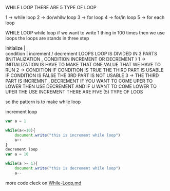 WHILE LOOP
THERE ARE 5 TYPE OF LOOP

1 -> while loop 2 -> do/whilw loop 3 -> for loop 4 -> for/in loop 5 -> for each loop

WHILE LOOP
while loop if we want to write 1 thing in 100 times then we use loops the loops are stands in three step

initialize
    |  
condition 
    |
increment / decrement
LOOPS
LOOP IS DIVIDED IN 3 PARTS (INITIALIZATION , CONDITION INCREMENT OR DECREMENT ) 1 -> INITIALIZATION IS HAVE TO MAKE THAT ONE VALUE THAT WE HAVE TO RUN 2 -> CONDITION IF CONDITION IS TRUE THE THIRD PART IS USABLE IF CONDITION IS FALSE THE 3RD PART IS NOT USABLE 3 -> THE THIRD PART IS INCREMNT , DECREMENT IF YOU WANT TO COME UPER TO LOWER THEN USE DECREMENT AND IF U WANT TO COME LOWER TO UPER THE USE INCREMENT THERE ARE FIVE (5) TYPE OF LOOS

so the pattern is to make while loop

increment loop
```javascript
var a = 1

while(a<=10){
    document.write("this is increment while loop")
    a++
}
decrement loop
var a = 10

while(a >= 1){
    document.write("this is decrement while loop")
    a-- 
```
more code cleck on [While-Loop,md](../js/loop.js)